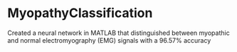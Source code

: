 # MyopathyClassification
Created a neural network in MATLAB that distinguished between myopathic and normal electromyography (EMG) signals with a 96.57% accuracy
